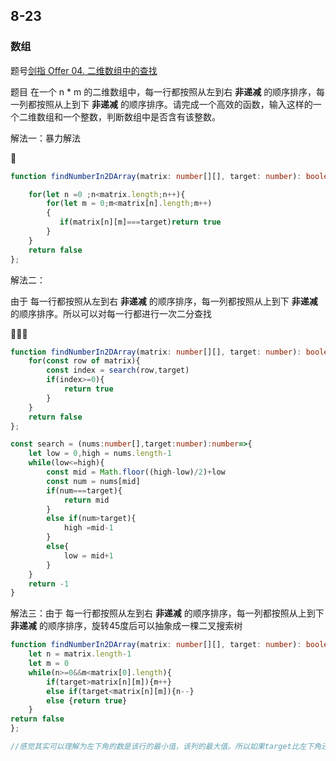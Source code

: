 ## 8-23

### 数组

题号[剑指 Offer 04. 二维数组中的查找](https://leetcode.cn/problems/er-wei-shu-zu-zhong-de-cha-zhao-lcof/)

题目 在一个 n * m 的二维数组中，每一行都按照从左到右 **非递减** 的顺序排序，每一列都按照从上到下 **非递减** 的顺序排序。请完成一个高效的函数，输入这样的一个二维数组和一个整数，判断数组中是否含有该整数。

解法一：暴力解法



```typescript
function findNumberIn2DArray(matrix: number[][], target: number): boolean {

    for(let n =0 ;n<matrix.length;n++){
        for(let m = 0;m<matrix[n].length;m++)
        {   
           if(matrix[n][m]===target)return true
        }
    }
    return false
};
```

解法二：

由于  每一行都按照从左到右 **非递减** 的顺序排序，每一列都按照从上到下 **非递减** 的顺序排序。所以可以对每一行都进行一次二分查找



```typescript
function findNumberIn2DArray(matrix: number[][], target: number): boolean {
    for(const row of matrix){
        const index = search(row,target)
        if(index>=0){
            return true
        }
    }
    return false
};

const search = (nums:number[],target:number):number=>{
    let low = 0,high = nums.length-1
    while(low<=high){
        const mid = Math.floor((high-low)/2)+low
        const num = nums[mid]
        if(num===target){
            return mid
        }
        else if(num>target){
            high =mid-1
        }
        else{
            low = mid+1
        }
    }
    return -1
}
```

解法三：由于  每一行都按照从左到右 **非递减** 的顺序排序，每一列都按照从上到下 **非递减** 的顺序排序，旋转45度后可以抽象成一棵二叉搜索树

```ts
function findNumberIn2DArray(matrix: number[][], target: number): boolean {
    let n = matrix.length-1
    let m = 0
    while(n>=0&&m<matrix[0].length){
        if(target>matrix[n][m]){m++}
        else if(target<matrix[n][m]){n--}
        else {return true}
    }
return false
};

//感觉其实可以理解为左下角的数是该行的最小值，该列的最大值。所以如果target比左下角还小，则肯定比这一行都小，所以可以上移一行寻找；如果target比左下角还大，则肯定比这一列都大，所以可以右移一列寻找
```

